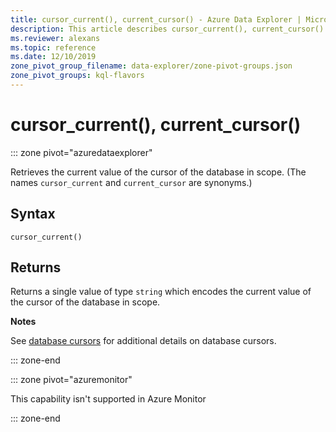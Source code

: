 ```yaml
---
title: cursor_current(), current_cursor() - Azure Data Explorer | Microsoft Docs
description: This article describes cursor_current(), current_cursor() in Azure Data Explorer.
ms.reviewer: alexans
ms.topic: reference
ms.date: 12/10/2019
zone_pivot_group_filename: data-explorer/zone-pivot-groups.json
zone_pivot_groups: kql-flavors
---
```

# cursor_current(), current_cursor()

::: zone pivot="azuredataexplorer"

Retrieves the current value of the cursor of the database in scope. (The names `cursor_current`
and `current_cursor` are synonyms.)

## Syntax

`cursor_current()`

## Returns

Returns a single value of type `string` which encodes the current value of the
cursor of the database in scope.

**Notes**

See [database cursors](../management/databasecursor.md) for additional
details on database cursors.

::: zone-end

::: zone pivot="azuremonitor"

This capability isn't supported in Azure Monitor

::: zone-end
